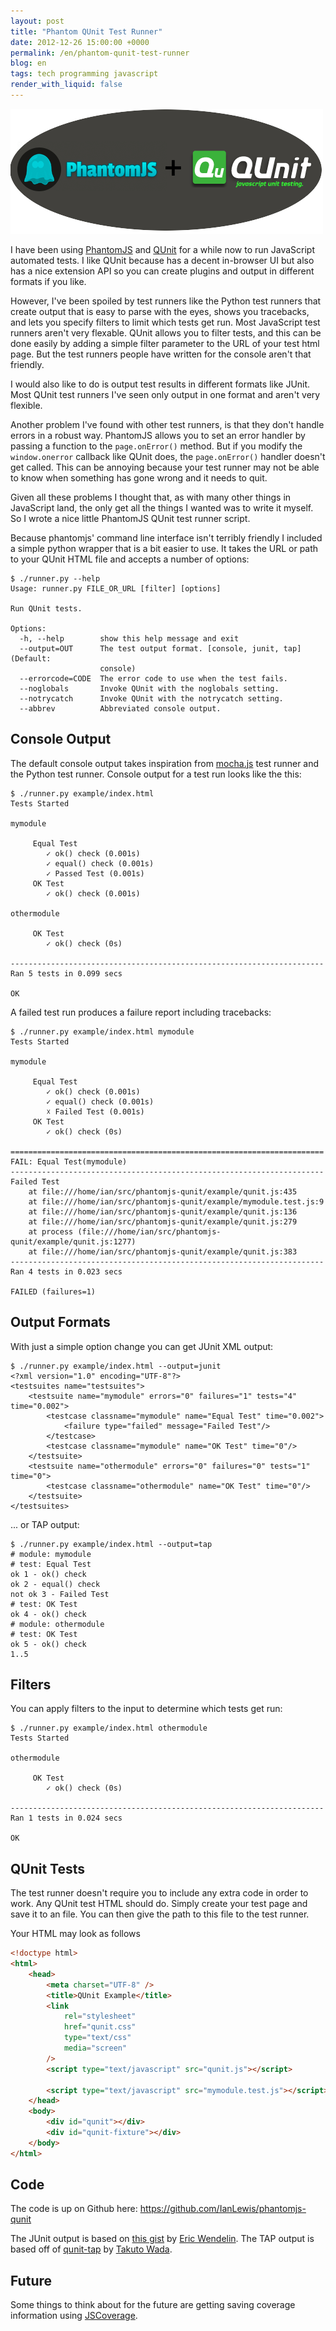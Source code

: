 ```yaml
---
layout: post
title: "Phantom QUnit Test Runner"
date: 2012-12-26 15:00:00 +0000
permalink: /en/phantom-qunit-test-runner
blog: en
tags: tech programming javascript
render_with_liquid: false
---
```


![image](/assets/images/690/phantomjs+qunit.png)

I have been using [PhantomJS](http://phantomjs.org/) and [QUnit](http://qunitjs.com/) for a while now to run JavaScript automated tests. I like QUnit because has a decent in-browser UI but also has a nice extension API so you can create plugins and output in different formats if you like.

However, I've been spoiled by test runners like the Python test runners that create output that is easy to parse with the eyes, shows you tracebacks, and lets you specify filters to limit which tests get run. Most JavaScript test runners aren't very flexable. QUnit allows you to filter tests, and this can be done easily by adding a simple filter parameter to the URL of your test html page. But the test runners people have written for the console aren't that friendly.

I would also like to do is output test results in different formats like JUnit. Most QUnit test runners I've seen only output in one format and aren't very flexible.

Another problem I've found with other test runners, is that they don't handle errors in a robust way. PhantomJS allows you to set an error handler by passing a function to the `page.onError()` method. But if you modify the `window.onerror` callback like QUnit does, the `page.onError()` handler doesn't get called. This can be annoying because your test runner may not be able to know when something has gone wrong and it needs to quit.

Given all these problems I thought that, as with many other things in JavaScript land, the only get all the things I wanted was to write it myself. So I wrote a nice little PhantomJS QUnit test runner script.

Because phantomjs' command line interface isn't terribly friendly I included a simple python wrapper that is a bit easier to use. It takes the URL or path to your QUnit HTML file and accepts a number of options:

```shell
$ ./runner.py --help
Usage: runner.py FILE_OR_URL [filter] [options]

Run QUnit tests.

Options:
  -h, --help        show this help message and exit
  --output=OUT      The test output format. [console, junit, tap] (Default:
                    console)
  --errorcode=CODE  The error code to use when the test fails.
  --noglobals       Invoke QUnit with the noglobals setting.
  --notrycatch      Invoke QUnit with the notrycatch setting.
  --abbrev          Abbreviated console output.
```

## Console Output

The default console output takes inspiration from [mocha.js](http://visionmedia.github.com/mocha/) test runner and the Python test runner. Console output for a test run looks like the this:

```shell
$ ./runner.py example/index.html
Tests Started

mymodule

     Equal Test
        ✓ ok() check (0.001s)
        ✓ equal() check (0.001s)
        ✓ Passed Test (0.001s)
     OK Test
        ✓ ok() check (0.001s)

othermodule

     OK Test
        ✓ ok() check (0s)

----------------------------------------------------------------------
Ran 5 tests in 0.099 secs

OK
```

A failed test run produces a failure report including tracebacks:

```shell
$ ./runner.py example/index.html mymodule
Tests Started

mymodule

     Equal Test
        ✓ ok() check (0.001s)
        ✓ equal() check (0.001s)
        ☓ Failed Test (0.001s)
     OK Test
        ✓ ok() check (0s)

======================================================================
FAIL: Equal Test(mymodule)
----------------------------------------------------------------------
Failed Test
    at file:///home/ian/src/phantomjs-qunit/example/qunit.js:435
    at file:///home/ian/src/phantomjs-qunit/example/mymodule.test.js:9
    at file:///home/ian/src/phantomjs-qunit/example/qunit.js:136
    at file:///home/ian/src/phantomjs-qunit/example/qunit.js:279
    at process (file:///home/ian/src/phantomjs-qunit/example/qunit.js:1277)
    at file:///home/ian/src/phantomjs-qunit/example/qunit.js:383
----------------------------------------------------------------------
Ran 4 tests in 0.023 secs

FAILED (failures=1)
```

## Output Formats

With just a simple option change you can get JUnit XML output:

```shell
$ ./runner.py example/index.html --output=junit
<?xml version="1.0" encoding="UTF-8"?>
<testsuites name="testsuites">
    <testsuite name="mymodule" errors="0" failures="1" tests="4" time="0.002">
        <testcase classname="mymodule" name="Equal Test" time="0.002">
            <failure type="failed" message="Failed Test"/>
        </testcase>
        <testcase classname="mymodule" name="OK Test" time="0"/>
    </testsuite>
    <testsuite name="othermodule" errors="0" failures="0" tests="1" time="0">
        <testcase classname="othermodule" name="OK Test" time="0"/>
    </testsuite>
</testsuites>
```

... or TAP output:

```shell
$ ./runner.py example/index.html --output=tap
# module: mymodule
# test: Equal Test
ok 1 - ok() check
ok 2 - equal() check
not ok 3 - Failed Test
# test: OK Test
ok 4 - ok() check
# module: othermodule
# test: OK Test
ok 5 - ok() check
1..5
```

## Filters

You can apply filters to the input to determine which tests get run:

```shell
$ ./runner.py example/index.html othermodule
Tests Started

othermodule

     OK Test
        ✓ ok() check (0s)

----------------------------------------------------------------------
Ran 1 tests in 0.024 secs

OK
```

## QUnit Tests

The test runner doesn't require you to include any extra code in order to work. Any QUnit test HTML should do. Simply create your test page and save it to an file. You can then give the path to this file to the test runner.

Your HTML may look as follows

```html
<!doctype html>
<html>
    <head>
        <meta charset="UTF-8" />
        <title>QUnit Example</title>
        <link
            rel="stylesheet"
            href="qunit.css"
            type="text/css"
            media="screen"
        />
        <script type="text/javascript" src="qunit.js"></script>

        <script type="text/javascript" src="mymodule.test.js"></script>
    </head>
    <body>
        <div id="qunit"></div>
        <div id="qunit-fixture"></div>
    </body>
</html>
```

## Code

The code is up on Github here: <https://github.com/IanLewis/phantomjs-qunit>

The JUnit output is based on [this gist](https://gist.github.com/1363104) by [Eric Wendelin](https://gist.github.com/eriwen). The TAP output is based off of [qunit-tap](https://github.com/twada/qunit-tap) by [Takuto Wada](https://github.com/twada).

## Future

Some things to think about for the future are getting saving coverage information using [JSCoverage](http://siliconforks.com/jscoverage/).
